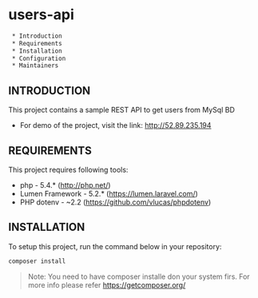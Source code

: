 # users-api
```sh
 * Introduction
 * Requirements
 * Installation
 * Configuration
 * Maintainers
 ```
 INTRODUCTION
------------

This project contains a sample REST API to get users from MySql BD

 * For demo of the project, visit the link:
   http://52.89.235.194

REQUIREMENTS
------------

This project requires following tools:

 * php - 5.4.* (http://php.net/)
 * Lumen Framework - 5.2.* (https://lumen.laravel.com/)
 * PHP dotenv - ~2.2 (https://github.com/vlucas/phpdotenv)
 
INSTALLATION
------------

To setup this project, run the command below in your repository:

```sh
composer install
```
> Note: You need to have composer installe don your system firs. For more info please refer https://getcomposer.org/

 